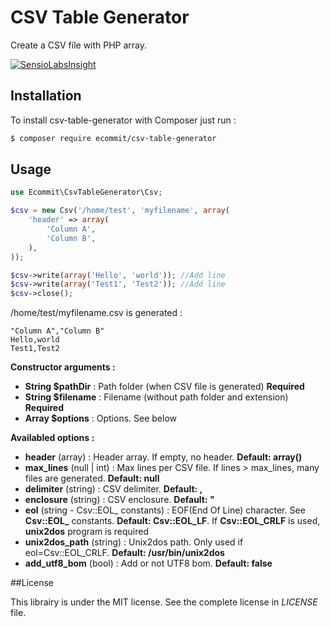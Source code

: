 CSV Table Generator
====================

Create a CSV file with PHP array.

[![SensioLabsInsight](https://insight.sensiolabs.com/projects/28c792f3-d5ac-4efb-9500-c7bf7cc06b7c/big.png)](https://insight.sensiolabs.com/projects/28c792f3-d5ac-4efb-9500-c7bf7cc06b7c)

Installation
-------------

To install csv-table-generator with Composer just run :

```bash
$ composer require ecommit/csv-table-generator
```



Usage
------

```php
use Ecommit\CsvTableGenerator\Csv;

$csv = new Csv('/home/test', 'myfilename', array(
    'header' => array(
        'Column A',
        'Column B',
    ),
));

$csv->write(array('Hello', 'world')); //Add line
$csv->write(array('Test1', 'Test2')); //Add line
$csv->close();
```

/home/test/myfilename.csv is generated :

```
"Column A","Column B"
Hello,world
Test1,Test2
```

**Constructor arguments :**

* **String $pathDir** : Path folder (when CSV file is generated) **Required**
* **String $filename** : Filename (without path folder and extension) **Required**
* **Array $options** : Options. See below

**Availabled options :**

* **header** (array) : Header array. If empty, no header. **Default: array()**
* **max_lines** (null | int) : Max lines per CSV file. If lines > max_lines, many files are generated. **Default: null**
* **delimiter** (string) : CSV delimiter. **Default: ,**
* **enclosure** (string) : CSV enclosure. **Default: "**
* **eol** (string - Csv::EOL_ constants) : EOF(End Of Line) character. See **Csv::EOL_** constants. **Default: Csv::EOL_LF**. If **Csv::EOL_CRLF**
  is used, **unix2dos** program is required
* **unix2dos_path** (string) : Unix2dos path. Only used if eol=Csv::EOL_CRLF. **Default: /usr/bin/unix2dos**
* **add_utf8_bom** (bool) : Add or not UTF8 bom. **Default: false**

##License

This librairy is under the MIT license. See the complete license in *LICENSE* file.
